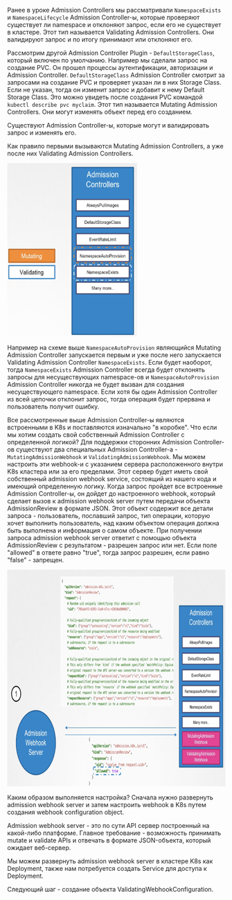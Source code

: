 Ранее в уроке Admission Controllers мы рассматривали `NamespaceExists` и `NamespaceLifecycle` Admission Controller-ы, которые проверяют существует ли namespace и отклоняют запрос, если его не существует в кластере. Этот тип называется Validating Admission Controllers. Они валидируют запрос и по итогу принимают или отклоняют его.

Рассмотрим другой Admission Controller Plugin - `DefaultStorageClass`, который включен по умолчанию. Например мы сделали запрос на создание PVC. Он прошел процессы аутентификации, авторизации и Admission Controller. `DefaultStorageClass` Admission Controller смотрит за запросами на создание PVC и проверяет указан ли в них Storage Class. Если не указан, тогда он изменит запрос и добавит к нему Default Storage Class. Это можно увидеть после создания PVC командой `kubectl describe pvc myclaim`. Этот тип называется Mutating Admission Controllers. Они могут изменять объект перед его созданием.

Существуют Admission Controller-ы, которые могут и валидировать запрос и изменять его. 

Как правило первыми вызываются Mutating Admission Controllers, а уже после них Validating Admission Controllers.

<img src="scheme.png" width="300" height="400"><br>

Например на схеме выше `NamespaceAutoProvision` являющийся Mutating Admission Controller запускается первым и уже после него запускается Validating Admission Controller `NamespaceExists`. Если будет наоборот, тогда `NamespaceExists` Admission Controller всегда будет отклонять запросы для несуществующих namespace-ов и `NamespaceAutoProvision` Admission Controller никогда не будет вызван для создания несуществующего namespace. Если хотя бы один Admission Controller из всей цепочки отклонит запрос, тогда операция будет прервана и пользователь получит ошибку.

Все рассмотренные выше Admission Controller-ы являются встроенными в K8s и поставляются изначально "в коробке". Что если мы хотим создать свой собственный Admission Controller с определенной логикой? Для поддержки сторонних Admission Controller-ов существуют два специальных Admission Controller-а - `MutatingAdmissionWebhook` и `ValidatingAdmissionWebhook`. Мы можем настроить эти webhook-и с указанием сервера расположенного внутри K8s кластера или за его пределами. Этот сервер будет иметь свой собственный admission webhook service, состоящий из нашего кода и имеющий определенную логику. Когда запрос пройдет все встроенные Admission Controller-ы, он дойдет до настроенного webhook, который сделает вызов к admission webhook server путем передачи объекта AdmissionReview в формате JSON. Этот объект содержит все детали запроса - пользователь, пославший запрос, тип операции, которую хочет выполнить пользователь, над каким объектом операция должна быть выполнена и информация о самом объекте. При получении запроса admission webhook server ответит с помощью объекта AdmissionReview с результатом - разрешен запрос или нет. Если поле "allowed" в ответе равно "true", тогда запрос разрешен, если равно "false" - запрещен.

<img src="scheme2.png" width="900" height="500"><br>

Каким образом выполняется настройка? Сначала нужно развернуть admission webhook server и затем настроить webhook в K8s путем создания webhook configuration object.

Admission webhook server - это по сути API сервер построенный на какой-либо платформе. Главное требование - возможность принимать mutate и validate APIs и отвечать в формате JSON-объекта, который ожидает веб-сервер.

Мы можем развернуть admission webhook server в кластере K8s как Deployment, также нам потребуется создать Service для доступа к Deployment.

Следующий шаг - создание объекта ValidatingWebhookConfiguration.